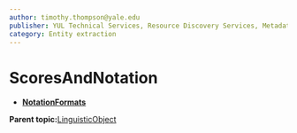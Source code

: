 ```yaml
---
author: timothy.thompson@yale.edu
publisher: YUL Technical Services, Resource Discovery Services, Metadata Services Unit
category: Entity extraction
---
```


# ScoresAndNotation

-   **[NotationFormats](../../concepts/supertypes/notationformats.md)**  


**Parent topic:**[LinguisticObject](../../concepts/supertypes/linguisticobject.md)

